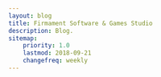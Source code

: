 ```yaml
---
layout: blog
title: Firmament Software & Games Studio
description: Blog.
sitemap:
    priority: 1.0
    lastmod: 2018-09-21
    changefreq: weekly
---
```

